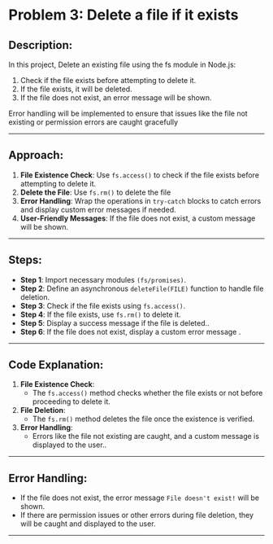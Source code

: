 # Problem 3: Delete a file if it exists

## Description:
In this project, Delete an existing file using the fs module in Node.js:

1. Check if the file exists before attempting to delete it.
2. If the file exists, it will be deleted.
3. If the file does not exist, an error message will be shown.

Error handling will be implemented to ensure that issues like the file not existing or permission errors are caught gracefully

---

## Approach:
1. **File Existence Check**: Use `fs.access()` to check if the file exists before attempting to delete it.
2. **Delete the File**: Use `fs.rm()` to delete the file
3. **Error Handling**: Wrap the operations in `try-catch` blocks to catch errors and display custom error messages if needed.
4. **User-Friendly Messages**: If the file does not exist, a custom message will be shown.

---

## Steps:
- **Step 1**:  Import necessary modules `(fs/promises)`.
- **Step 2**: Define an asynchronous `deleteFile(FILE)` function to handle file deletion.
- **Step 3**: Check if the file exists using `fs.access()`.
- **Step 4**: If the file exists, use `fs.rm()` to delete it.
- **Step 5**: Display a success message if the file is deleted..
- **Step 6**: If the file does not exist, display a custom error message .
---

## Code Explanation:
1. **File Existence Check**:
   - The `fs.access()` method checks whether the file exists or not before proceeding to delete it.
2. **File Deletion**:
   - The `fs.rm()` method deletes the file once the existence is verified.
3. **Error Handling**:
   - Errors like the file not existing are caught, and a custom message is displayed to the user..
---

## Error Handling:
- If the file does not exist, the error message `File doesn't exist!` will be shown.
- If there are permission issues or other errors during file deletion, they will be caught and displayed to the user.
 
---

